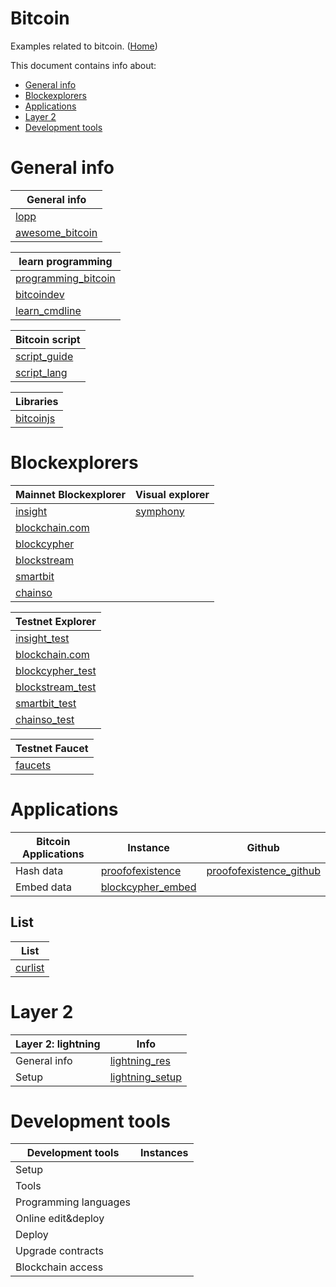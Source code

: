 # Bitcoin

Examples related to bitcoin. ([Home](..))

This document contains info about:
* [General info](#general-info)
* [Blockexplorers](#blockexplorers)
* [Applications](#applications)
* [Layer 2](#layer-2)
* [Development tools](#development-tools)

# General info


| General info
| --------------
| [lopp]
| [awesome_bitcoin]


[lopp]: https://www.lopp.net/bitcoin-information.html

[awesome_bitcoin]: https://github.com/igorbarinov/awesome-bitcoin

| learn programming 
| -------------
| [programming_bitcoin]
| [bitcoindev]
| [learn_cmdline]


| Bitcoin script    
|------------
|[script_guide]
|[script_lang]

| Libraries         
| ---------------
| [bitcoinjs]

[programming_bitcoin]:  https://github.com/jimmysong/programmingbitcoin
[bitcoindev]:           https://bitcoindev.network
[learn_cmdline]:        https://github.com/ChristopherA/Learning-Bitcoin-from-the-Command-Line

[script_guide]:         https://blockgeeks.com/guides/best-bitcoin-script-guide
[script_lang]:          https://davidederosa.com/basic-blockchain-programming/bitcoin-script-language-part-one/


[bitcoinjs]:           https://github.com/bitcoinjs/bitcoinjs-lib#examples

# Blockexplorers


| Mainnet Blockexplorer | Visual explorer
| --------------        | ---------------
| [insight]             | [symphony]
| [blockchain.com]
| [blockcypher]
| [blockstream]
| [smartbit]
| [chainso]

[insight]:          https://insight.bitpay.com
[blockchain.com]:   https://www.blockchain.com/explorer
[blockcypher]:      https://live.blockcypher.com/btc
[blockstream]:      https://blockstream.info
[smartbit]:         https://www.smartbit.com.au
[chainso]:          https://chain.so/btc

[symphony]:         https://symphony.iohk.io/


| Testnet Explorer
| ----------------
| [insight_test]
| [blockchain.com]
| [blockcypher_test]
| [blockstream_test]
| [smartbit_test]
| [chainso_test]


[insight_test]:     https://test-insight.bitpay.com
[blockcypher_test]: https://live.blockcypher.com/btc-testnet
[blockstream_test]: https://blockstream.info/testnet
[smartbit_test]:    https://testnet.smartbit.com.au
[chainso_test]:     https://chain.so/testnet/btc


| Testnet Faucet
| -------------
| [faucets]

[faucets]:          https://99bitcoins.com/best-bitcoin-faucets



# Applications

| Bitcoin Applications | Instance              |  Github |
| ---------------      | ---------             | ------- |
| Hash data            | [proofofexistence]    | [proofofexistence_github]
| Embed data           | [blockcypher_embed]



[blockcypher_embed]:    https://live.blockcypher.com/btc/embed-data
[proofofexistence]:     https://proofofexistence.com
[proofofexistence_github]: https://github.com/proofofexistence/proofofexistence

## List

| List
|-----
| [curlist]

[curlist]:  https://gist.github.com/publu/3c2b6ed8ce1f30f0203ffcd67b691db0

# Layer 2

| Layer 2: lightning| Info
| ---------------   | -----
| General info      | [lightning_res]
| Setup             | [lightning_setup]

[lightning_setup]: https://thebitcoin.pub/t/how-to-setup-a-bitcoin-lightning-network-in-4-steps/37687
[lightning_res]: https://github.com/bcongdon/awesome-lightning-network


# Development tools

| Development tools     | Instances                  
| ---------------       |  ---------                 
| Setup                 | 
| Tools                 | 
| Programming languages | 
| Online edit&deploy    | 
| Deploy                | 
| Upgrade contracts     |
| Blockchain access     |

